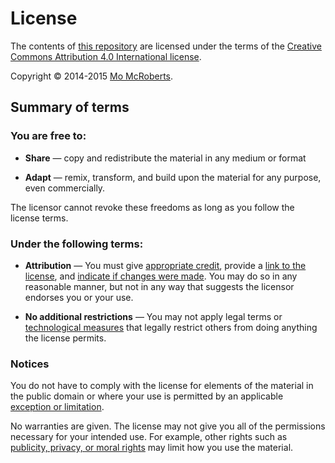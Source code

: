 # License

The contents of [this repository](https://github.com/nevali/jyuzau-assets) are licensed under the terms of the [Creative Commons Attribution 4.0 International license](https://creativecommons.org/licenses/by/4.0/).

Copyright © 2014-2015 [Mo McRoberts](https://github.com/nevali).

## Summary of terms

### You are free to:

* **Share** — copy and redistribute the material in any medium or format

* **Adapt** — remix, transform, and build upon the material for any purpose, even commercially.

The licensor cannot revoke these freedoms as long as you follow the license terms.

### Under the following terms:

* **Attribution** — You must give [appropriate credit](http://wiki.creativecommons.org/License_Versions#Detailed_attribution_comparison_chart), provide a [link to the license](https://creativecommons.org/licenses/by/4.0/legalcode), and [indicate if changes were made](https://wiki.creativecommons.org/Best_practices_for_attribution). You may do so in any reasonable manner, but not in any way that suggests the licensor endorses you or your use.

* **No additional restrictions** — You may not apply legal terms or [technological measures](http://wiki.creativecommons.org/License_Versions#Application_of_effective_technological_measures_by_users_of_CC-licensed_works_prohibited) that legally restrict others from doing anything the license permits.

### Notices

You do not have to comply with the license for elements of the material in the public domain or where your use is permitted by an applicable [exception or limitation](http://wiki.creativecommons.org/Frequently_Asked_Questions#Do_Creative_Commons_licenses_affect_exceptions_and_limitations_to_copyright.2C_such_as_fair_dealing_and_fair_use.3F).

No warranties are given. The license may not give you all of the permissions necessary for your intended use. For example, other rights such as [publicity, privacy, or moral rights](https://wiki.creativecommons.org/Considerations_for_licensors_and_licensees) may limit how you use the material.